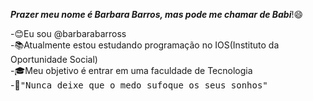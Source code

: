 <strong><cite>Prazer meu nome é Barbara Barros, mas pode me chamar de Babi</cite></strong>!😄

-😊Eu sou @barbarabarross<br>
-📚Atualmente estou estudando programação no IOS(Instituto da Oportunidade Social)<br>
-🎓Meu objetivo é entrar em uma faculdade de Tecnologia<br>
-📌<samp>"Nunca deixe que o medo sufoque os seus sonhos"</samp><br>

<!---
barbarabarross/barbarabarross is a ✨ special ✨ repository because its `README.md` (this file) appears on your GitHub profile.
You can click the Preview link to take a look at your changes.
--->

